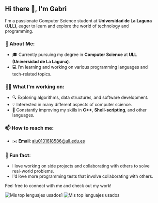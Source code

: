 ## Hi there 👋, I'm Gabri

I'm a passionate Computer Science student at **Universidad de La Laguna (ULL)**, eager to learn and explore the world of technology and programming.


### 🚀 About Me:
- 🎓 Currently pursuing my degree in **Computer Science** at **ULL (Universidad de La Laguna)**.
- 💻 I’m learning and working on various programming languages and tech-related topics.


### 🧑‍💻 What I'm working on:
- 🔍 Exploring algorithms, data structures, and software development.
- 💡 Interested in many different aspects of computer science.
- 🌱 Constantly improving my skills in **C++**, **Shell-scripting**, and other languages.


### 📫 How to reach me:
- ✉️ **Email**: [alu0101618586@ull.edu.es](mailto:alu0101618586@ull.edu.es)


### 🌟 Fun fact:
- I love working on side projects and collaborating with others to solve real-world problems.
- I'd love more programming tests that involve collaborating with others.

Feel free to connect with me and check out my work!

![Mis top lenguajes usados1](https://github-readme-stats-francisco-gabriel-ruiz-ruizs-projects.vercel.app/)
![Mis top lenguajes usados](https://github-readme-stats-tau-eight-76.vercel.app/api/top-langs/?username=Francisco-Gabriel-Ruiz-Ruiz&bg_color=10,000000,00A300&title_color=fff&text_color=fff&langs_count=10)
